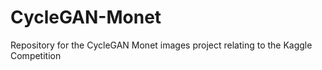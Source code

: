 # CycleGAN-Monet

Repository for the CycleGAN Monet images project relating to the Kaggle Competition
